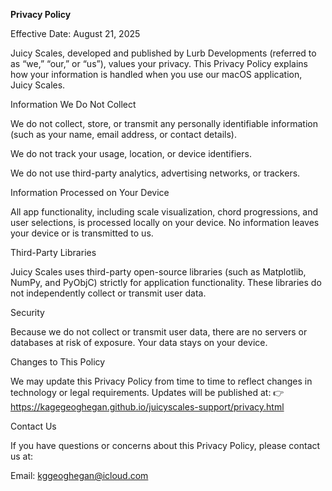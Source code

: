 **Privacy Policy**

Effective Date: August 21, 2025

Juicy Scales, developed and published by Lurb Developments (referred to as “we,” “our,” or “us”), values your privacy. This Privacy Policy explains how your information is handled when you use our macOS application, Juicy Scales.

Information We Do Not Collect

We do not collect, store, or transmit any personally identifiable information (such as your name, email address, or contact details).

We do not track your usage, location, or device identifiers.

We do not use third-party analytics, advertising networks, or trackers.

Information Processed on Your Device

All app functionality, including scale visualization, chord progressions, and user selections, is processed locally on your device. No information leaves your device or is transmitted to us.

Third-Party Libraries

Juicy Scales uses third-party open-source libraries (such as Matplotlib, NumPy, and PyObjC) strictly for application functionality. These libraries do not independently collect or transmit user data.

Security

Because we do not collect or transmit user data, there are no servers or databases at risk of exposure. Your data stays on your device.

Changes to This Policy

We may update this Privacy Policy from time to time to reflect changes in technology or legal requirements. Updates will be published at:
👉 https://kagegeoghegan.github.io/juicyscales-support/privacy.html

Contact Us

If you have questions or concerns about this Privacy Policy, please contact us at:

Email: kggeoghegan@icloud.com
